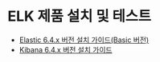
# ELK 제품 설치 및 테스트 

-  [Elastic 6.4.x 버전 설치 가이드(Basic 버전)](/6.4.x/install/Elasticsearch.md)
-  [Kibana 6.4.x 버전 설치 가이드](/6.4.x/install/Kibana.md)  
